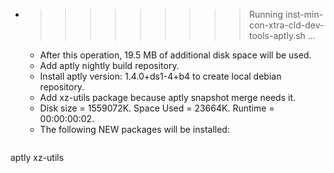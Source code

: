 * >>>>>>>>> Running inst-min-con-xtra-cld-dev-tools-aptly.sh ...
  * After this operation, 19.5 MB of additional disk space will be used.
  * Add aptly nightly build repository.
  * Install aptly version: 1.4.0+ds1-4+b4 to create local debian repository.
  * Add xz-utils package because aptly snapshot merge needs it.
  * Disk size = 1559072K. Space Used = 23664K. Runtime = 00:00:00:02.
  * The following NEW packages will be installed:
  ```bash
aptly xz-utils
  ```
